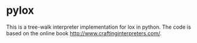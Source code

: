 # pylox
This is a tree-walk interpreter implementation for lox in python. The code is based on the online book http://www.craftinginterpreters.com/.
